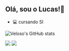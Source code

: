 ## Olá, sou o Lucas!👋

- 💻 cursando SI

![Veloso's GitHub stats](https://github-readme-stats.vercel.app/api?username=GabVP&show_icons=true&theme=merko)

<div>
  <a href="https://www.instagram.com/__lucasvp/" target="_blank"><img src="https://img.shields.io/badge/-Instagram-%23E4405F?style=for-the-badge&logo=instagram&logoColor=white" target="_blank"></a>
  <a href = "mailto:lucasvp954@gmail.com"><img src="https://img.shields.io/badge/-Gmail-%23333?style=for-the-badge&logo=gmail&logoColor=white" target="_blank"></a>
